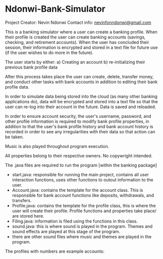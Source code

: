 # Ndonwi-Bank-Simulator

Project Creator: Nevin Ndonwi
Contact info: nevinfonndonwi@gmail.com

This is a banking simulator where a user can create a banking profile. When their profile is created the user can create banking accounts (savings, checking, and retirement accounts). When the user has concluded their session, their information is encrypted and stored in a text file for future use (if the user wishes to do more in the future). 

The user starts by either:
a) Creating an account 
b) re-initializing their previous bank profile data

After this process takes place the user can create, delete, transfer money, and conduct other tasks with bank accounts in addition to editing their bank profile data.

In order to simulate data being stored into the cloud (as many other banking applications do), data will be encrypted and stored into a text file so that the user can re-log into their account in the future. Data is saved and reloaded. 

In order to ensure account security, the user's username, password, and other profile information is required to modify bank profile properties, in addition to that the user's bank profile history and bank account history is recorded in order to see any irregularities with their data so that action can be taken. 

Music is also played throughout program execution. 

All properties belong to their respective owners. No copywright intended. 


The .java files are required to run the program [within the banking package]
- start.java: responsible for running the main project, contains all user interaction functions, uses other functions to outout information to the user.
- Account.java: contains the template for the account class. This is responsible for bank account functions like deposits, withdrawals, and transfers.
- Profile.java: contains the template for the profile class, this is where the user will create their profile. Profile functions and properties take place/ are stored here.
- Filing.java: information is filed using the functions in this class.
- sound.java: this is where sound is played in the program. Themes and sound effects are played at this stage of the program.
- there are other sound files where music and themes are played in the program.


The profiles with numbers are example accounts:


